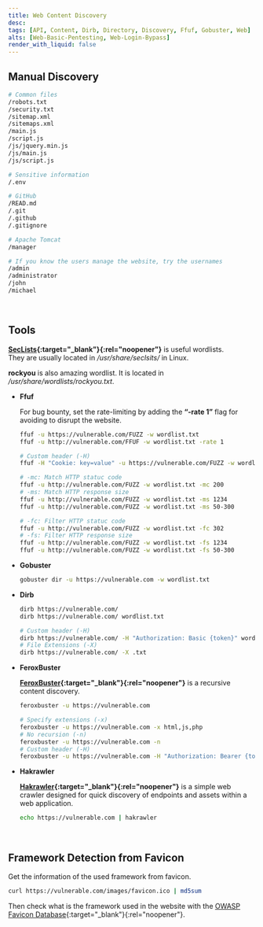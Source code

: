 ```yaml
---
title: Web Content Discovery
desc: 
tags: [API, Content, Dirb, Directory, Discovery, Ffuf, Gobuster, Web]
alts: [Web-Basic-Pentesting, Web-Login-Bypass]
render_with_liquid: false
---
```


## Manual Discovery

```sh
# Common files
/robots.txt
/security.txt
/sitemap.xml
/sitemaps.xml
/main.js
/script.js
/js/jquery.min.js
/js/main.js
/js/script.js

# Sensitive information
/.env

# GitHub
/READ.md
/.git
/.github
/.gitignore

# Apache Tomcat
/manager

# If you know the users manage the website, try the usernames
/admin
/administrator
/john
/michael
```

<br />

## Tools

**[SecLists](https://github.com/danielmiessler/SecLists){:target="_blank"}{:rel="noopener"}** is useful wordlists.  
They are usually located in */usr/share/seclsits/* in Linux.

**rockyou** is also amazing wordlist. It is located in */usr/share/wordlists/rockyou.txt*.  

- **Ffuf**

    For bug bounty, set the rate-limiting by adding the **“-rate 1”** flag for avoiding to disrupt the website.

    ```sh
    ffuf -u https://vulnerable.com/FUZZ -w wordlist.txt 
    ffuf -u http://vulnerable.com/FFUF -w wordlist.txt -rate 1

    # Custom header (-H)
    ffuf -H "Cookie: key=value" -u https://vulnerable.com/FUZZ -w wordlist.txt 

    # -mc: Match HTTP statuc code
    ffuf -u http://vulnerable.com/FUZZ -w wordlist.txt -mc 200
    # -ms: Match HTTP response size
    ffuf -u http://vulnerable.com/FUZZ -w wordlist.txt -ms 1234
    ffuf -u http://vulnerable.com/FUZZ -w wordlist.txt -ms 50-300

    # -fc: Filter HTTP statuc code
    ffuf -u http://vulnerable.com/FUZZ -w wordlist.txt -fc 302
    # -fs: Filter HTTP response size
    ffuf -u http://vulnerable.com/FUZZ -w wordlist.txt -fs 1234
    ffuf -u http://vulnerable.com/FUZZ -w wordlist.txt -fs 50-300
    ```

- **Gobuster**

    ```sh
    gobuster dir -u https://vulnerable.com -w wordlist.txt
    ```

- **Dirb**

    ```sh
    dirb https://vulnerable.com/
    dirb https://vulnerable.com/ wordlist.txt

    # Custom header (-H)
    dirb https://vulnerable.com/ -H "Authorization: Basic {token}" wordlist.txt
    # File Extensions (-X)
    dirb https://vulnerable.com/ -X .txt
    ```

- **FeroxBuster**

    **[FeroxBuster](https://github.com/epi052/feroxbuster){:target="_blank"}{:rel="noopener"}** is a recursive content discovery.

    ```sh
    feroxbuster -u https://vulnerable.com

    # Specify extensions (-x)
    feroxbuster -u https://vulnerable.com -x html,js,php
    # No recursion (-n)
    feroxbuster -u https://vulnerable.com -n
    # Custom header (-H)
    feroxbuster -u https://vulnerable.com -H "Authorization: Bearer {token}"
    ```

- **Hakrawler**

    **[Hakrawler](https://github.com/hakluke/hakrawler){:target="_blank"}{:rel="noopener"}** is a simple web crawler designed for quick discovery of endpoints and assets within a web application.

    ```sh
    echo https://vulnerable.com | hakrawler
    ```

<br />

## Framework Detection from Favicon

Get the information of the used framework from favicon.

```sh
curl https://vulnerable.com/images/favicon.ico | md5sum
```

Then check what is the framework used in the website with the [OWASP Favicon Database](https://wiki.owasp.org/index.php/OWASP_favicon_database){:target="_blank"}{:rel="noopener"}.
